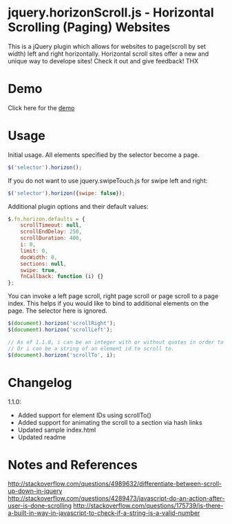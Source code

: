 jquery.horizonScroll.js - Horizontal Scrolling (Paging) Websites
=======================
This is a jQuery plugin which allows for websites to page(scroll by set width) left and right horizontally. Horizontal scroll sites offer a new and unique way to develope sites! Check it out and give feedback! THX

Demo
=======================
Click here for the [demo](https://fraules.github.io/DemoTest)

Usage
=======================
Initial usage. All elements specified by the selector become a page.
```javascript
$('selector').horizon();
```

If you do not want to use jquery.swipeTouch.js for swipe left and right:
```javascript
$('selector').horizon({swipe: false});
```

Additional plugin options and their default values:
```javascript
$.fn.horizon.defaults = {
    scrollTimeout: null,
    scrollEndDelay: 250,
    scrollDuration: 400,
    i: 0,
    limit: 0,
    docWidth: 0,
    sections: null,
    swipe: true,
    fnCallback: function (i) {}
};
```

You can invoke a left page scroll, right page scroll or page scroll to a page index. This helps if you would like to bind to additional elements on the page.
The selector here is ignored.
```javascript
$(document).horizon('scrollRight');
$(document).horizon('scrollLeft');

// As of 1.1.0, i can be an integer with or without quotes in order to scroll to an index.
// Or i can be a string of an element id to scroll to.
$(document).horizon('scrollTo', i); 
```

Changelog
=======================
1.1.0:
- Added support for element IDs using scrollTo()
- Added support for animating the scroll to a section via hash links
- Updated sample index.html
- Updated readme

Notes and References
====================
http://stackoverflow.com/questions/4989632/differentiate-between-scroll-up-down-in-jquery
http://stackoverflow.com/questions/4289473/javascript-do-an-action-after-user-is-done-scrolling
http://stackoverflow.com/questions/175739/is-there-a-built-in-way-in-javascript-to-check-if-a-string-is-a-valid-number
